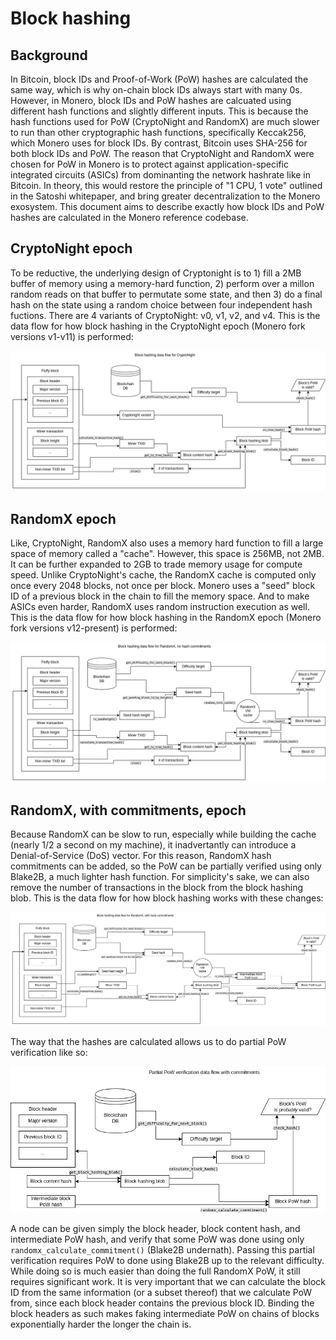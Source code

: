 # Block hashing

## Background

In Bitcoin, block IDs and Proof-of-Work (PoW) hashes are calculated the same way, which is why on-chain block IDs always start
with many 0s. However, in Monero, block IDs and PoW hashes are calcuated using different hash functions and slightly different
inputs. This is because the hash functions used for PoW (CryptoNight and RandomX) are much slower to run than other
cryptographic hash functions, specifically Keccak256, which Monero uses for block IDs. By contrast, Bitcoin uses SHA-256 for
both block IDs and PoW. The reason that CryptoNight and RandomX were chosen for PoW in Monero is to protect against
application-specific integrated circuits (ASICs) from dominanting the network hashrate like in Bitcoin. In theory, this
would restore the principle of "1 CPU, 1 vote" outlined in the Satoshi whitepaper, and bring greater decentralization to the
Monero exosystem. This document aims to describe exactly how block IDs and PoW hashes are calculated in the Monero reference
codebase.

## CryptoNight epoch

To be reductive, the underlying design of Cryptonight is to 1) fill a 2MB buffer of memory using a memory-hard function, 2)
perform over a millon random reads on that buffer to permutate some state, and then 3) do a final hash on the state using
a random choice between four independent hash fuctions. There are 4 variants of CryptoNight: v0, v1, v2, and v4. This is the
data flow for how block hashing in the CryptoNight epoch (Monero fork versions v1-v11) is performed:

![CryptoNight data flow](resources/cryptonight-data-flow.png)

## RandomX epoch

Like, CryptoNight, RandomX also uses a memory hard function to fill a large space of memory called a "cache". However, this
space is 256MB, not 2MB. It can be further expanded to 2GB to trade memory usage for compute speed. Unlike CryptoNight's cache,
the RandomX cache is computed only once every 2048 blocks, not once per block. Monero uses a "seed" block ID of a previous block
in the chain to fill the memory space. And to make ASICs even harder, RandomX uses random instruction execution as well. This
is the data flow for how block hashing in the RandomX epoch (Monero fork versions v12-present) is performed:

![RandomX data flow](resources/randomx-data-flow.png)

## RandomX, with commitments, epoch

Because RandomX can be slow to run, especially while building the cache (nearly 1/2 a second on my machine), it inadvertantly
can introduce a Denial-of-Service (DoS) vector. For this reason, RandomX hash commitments can be added, so the PoW can be
partially verified using only Blake2B, a much lighter hash function. For simplicity's sake, we can also remove the number of
transactions in the block from the block hashing blob. This is the data flow for how block hashing works with these changes:

![RandomX commitment data flow](resources/randomx-commitment-data-flow.png)

The way that the hashes are calculated allows us to do partial PoW verification like so:

![Partial RandomX verification data flow](resources/partial-pow-verify-data-flow.png)

A node can be given simply the block header, block content hash, and intermediate PoW hash, and verify that some PoW was done
using only `randomx_calculate_commitment()` (Blake2B undernath). Passing this partial verification requires PoW to done using
Blake2B up to the relevant difficulty. While doing so is much easier than doing the full RandomX PoW, it still requires
significant work. It is very important that we can calculate the block ID from the same information (or a subset thereof)
that we calculate PoW from, since each block header contains the previous block ID. Binding the block headers as such makes
faking intermediate PoW on chains of blocks exponentially harder the longer the chain is.
